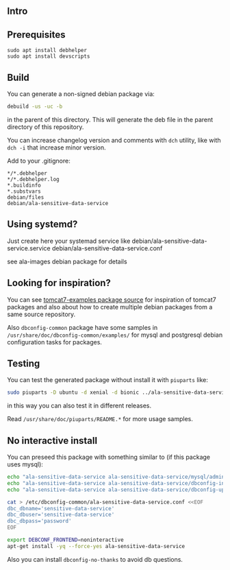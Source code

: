 ## Intro

## Prerequisites

```
sudo apt install debhelper
sudo apt install devscripts
```

## Build

You can generate a non-signed debian package via:

```bash
debuild -us -uc -b
```
in the parent of this directory. This will generate the deb file in the parent directory of this repository.

You can increase changelog version and comments with `dch` utility, like with `dch -i` that increase minor version.

Add to your .gitignore:
```
*/*.debhelper
*/*.debhelper.log
*.buildinfo
*.substvars
debian/files
debian/ala-sensitive-data-service
```

## Using systemd?

Just create here your systemad service like
debian/ala-sensitive-data-service.service
debian/ala-sensitive-data-service.conf

see ala-images debian package for details

## Looking for inspiration?

You can see [tomcat7-examples package source](https://salsa.debian.org/java-team/tomcat7/tree/master/debian) for inspiration of tomcat7 packages and also about how to create multiple debian packages from a same source repository.

Also `dbconfig-common` package have some samples in `/usr/share/doc/dbconfig-common/examples/` for mysql and postgresql debian configuration tasks for packages.

## Testing

You can test the generated package without install it with `piuparts` like:

```bash
sudo piuparts -D ubuntu -d xenial -d bionic ../ala-sensitive-data-service_1.1.1_all.deb
```
in this way you can also test it in different releases.

Read `/usr/share/doc/piuparts/README.*` for more usage samples.

## No interactive install

You can preseed this package with something similar to (if this package uses mysql):

```bash
echo "ala-sensitive-data-service ala-sensitive-data-service/mysql/admin-pass password $DB_ROOT_PWD" | debconf-set-selections && \
echo "ala-sensitive-data-service ala-sensitive-data-service/dbconfig-install boolean true" | debconf-set-selections && \
echo "ala-sensitive-data-service ala-sensitive-data-service/dbconfig-upgrade boolean true" | debconf-set-selections

cat > /etc/dbconfig-common/ala-sensitive-data-service.conf <<EOF
dbc_dbname='sensitive-data-service'
dbc_dbuser='sensitive-data-service'
dbc_dbpass='password'
EOF

export DEBCONF_FRONTEND=noninteractive
apt-get install -yq --force-yes ala-sensitive-data-service
```

Also you can install `dbconfig-no-thanks` to avoid db questions.

